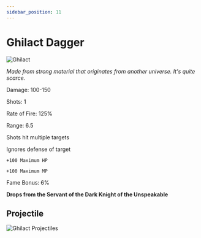 ```yaml
---
sidebar_position: 11
---
```


# Ghilact Dagger

![Ghilact](https://vwiki.valorserver.com/api/item/picture/ghilact%20dagger)

<i>Made from strong material that originates from another universe. It's quite scarce.</i>

Damage: 100-150

Shots: 1

Rate of Fire: 125%

Range: 6.5

Shots hit multiple targets

Ignores defense of target

    +100 Maximum HP
    
    +100 Maximum MP
    
Fame Bonus: 6%

**Drops from the Servant of the Dark Knight of the Unspeakable**

## Projectile

![Ghilact Projectiles](https://cdn.discordapp.com/attachments/953134990428868629/981727292105580584/ghilact.gif)
